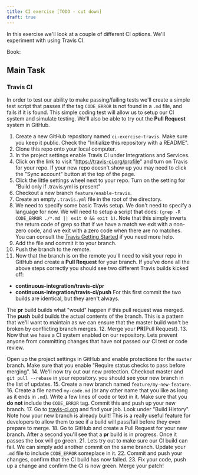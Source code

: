 ```yaml
---
title: CI exercise [TODO - cut down]
draft: true
---
```


In this exercise we'll look at a couple of different CI options.
We'll experiment with using Travis CI.

Book:

## Main Task
### Travis CI

In order to test our ability to make passing/failing tests we'll create a simple
test script that passes if the tag `CODE_ERROR` is not found in a `.md` file, and fails
if it is found. This simple coding test will allow us to setup our CI system and
simulate testing.  We'll also be able to try out the **Pull Request** system in GitHub.

1. Create a new GitHub repository named `ci-exercise-travis`.  Make sure you keep it public.
Check the "Initialize this repository with a README".
2. Clone this repo onto your local computer.
3. In the project settings enable Travis CI under Integrations and Services.
4. Click on the link to visit "https://travis-ci.org/profile" and turn on Travis for your repo.
   If your new repo doesn't show up you may need to click the "Sync account" button at the top of the page.
5. Click the little settings wheel next to your repo. Turn on the setting for "Build only if
  .travis.yml is present"
6. Checkout a new branch `feature/enable-travis`.
7. Create an empty `.travis.yml` file in the root of the directory.
8. We need to specify some basic Travis setup. We don't need to specify a language for now.  We will
   need to setup a script that does:
   `(grep -R CODE_ERROR ./*.md || exit 0 && exit 1)`.  Note that this simply inverts the return code of
   grep so that if we have a match we exit with a non-zero code, and we exit with a zero code when there
   are no matches. You can consult the [Travis Getting Started](https://docs.travis-ci.com/user/getting-started/)
   if you need more help.
9. Add the file and commit it to your branch.
10. Push the branch to the remote.
11. Now that the branch is on the remote you'll need to visit your repo in GitHub and create a
   **Pull Request** for your branch.  If you've done all the above steps correctly you should see
   two different Travis builds kicked off:
  - **continuous-integration/travis-ci/pr**
  - **continuous-integration/travis-ci/push**
  For this first commit the two builds are identical, but they aren't always.

  The **pr** build builds what "would" happen if this pull request was merged.  The **push**
  build builds the actual contents of the branch.  This is a pattern that we'll want to maintain as
  we can ensure that the master build won't be broken by conflicting branch merges.
12. Merge your **PR**(Pull Request).
13. Now that we have a CI system enabled on our repository.  Lets prevent anyone from committing
  changes that have not passed our CI test or code review.

  Open up the project settings in GitHub and enable protections for the `master` branch.  Make sure
  that you enable "Require status checks to pass before merging".
14. We'll now try out our new protection. Checkout master and `git pull --rebase` in your repository.
  you should see your new branch in the list of updates.
15. Create a new branch named `feature/my-new-feature`.
16. Create a file named `my-code.md` (or any other name that you like as long as it ends in `.md`).
  Write a few lines of code or text in it.  Make sure that you **do not** include the `CODE_ERROR` tag.
  Commit this and push up your new branch.
17. Go to [travis-ci.org](https://travis-ci.org) and find your job. Look under "Build History". Note how your new branch
  is already built! This is a really useful feature for developers to allow them to see if a build will
  pass/fail before they even prepare to merge.
18. Go to GitHub and create a Pull Request for your new branch. After a second you'll see that a **pr**
  build is in progress.  Once it passes the box will go green.
21. Lets try out to make sure our CI build can fail.  We can simply add another commit on the same branch.
  Update your `.md` file to include `CODE_ERROR` someplace in it.
22. Commit and push your changes, confirm that the CI build has now failed.
23. Fix your code, push up a change and confirm the CI is now green.  Merge your patch!
